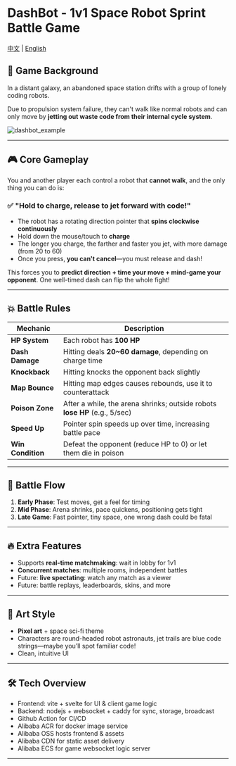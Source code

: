 # DashBot - 1v1 Space Robot Sprint Battle Game

[中文](README-CN.md) | [English](README.md)

## 🌌 Game Background

In a distant galaxy, an abandoned space station drifts with a group of lonely coding robots.

Due to propulsion system failure, they can't walk like normal robots and can only move by **jetting out waste code from their internal cycle system**.

![dashbot_example](https://github.com/user-attachments/assets/c7356d0a-3ab3-4c66-9a86-564de1ecd8b0)

---

## 🎮 Core Gameplay

You and another player each control a robot that **cannot walk**, and the only thing you can do is:

### ✅ "Hold to charge, release to jet forward with code!"

- The robot has a rotating direction pointer that **spins clockwise continuously**
- Hold down the mouse/touch to **charge**
- The longer you charge, the farther and faster you jet, with more damage (from 20 to 60)
- Once you press, **you can't cancel**—you must release and dash!

This forces you to **predict direction + time your move + mind-game your opponent**. One well-timed dash can flip the whole fight!

---

## 💥 Battle Rules

| Mechanic       | Description                                               |
|----------------|-----------------------------------------------------------|
| **HP System**   | Each robot has **100 HP**                                 |
| **Dash Damage** | Hitting deals **20~60 damage**, depending on charge time  |
| **Knockback**   | Hitting knocks the opponent back slightly                 |
| **Map Bounce**  | Hitting map edges causes rebounds, use it to counterattack |
| **Poison Zone** | After a while, the arena shrinks; outside robots **lose HP** (e.g., 5/sec) |
| **Speed Up**    | Pointer spin speeds up over time, increasing battle pace  |
| **Win Condition** | Defeat the opponent (reduce HP to 0) or let them die in poison |

---

## 🧠 Battle Flow

1. **Early Phase**: Test moves, get a feel for timing
2. **Mid Phase**: Arena shrinks, pace quickens, positioning gets tight
3. **Late Game**: Fast pointer, tiny space, one wrong dash could be fatal

---

## 🔥 Extra Features

- Supports **real-time matchmaking**: wait in lobby for 1v1
- **Concurrent matches**: multiple rooms, independent battles
- Future: **live spectating**: watch any match as a viewer
- Future: battle replays, leaderboards, skins, and more

---

## 🎨 Art Style

- **Pixel art** + space sci-fi theme
- Characters are round-headed robot astronauts, jet trails are blue code strings—maybe you’ll spot familiar code!
- Clean, intuitive UI

---

## 🛠 Tech Overview

- Frontend: vite + svelte for UI & client game logic
- Backend: nodejs + websocket + caddy for sync, storage, broadcast
- Github Action for CI/CD
- Alibaba ACR for docker image service
- Alibaba OSS hosts frontend & assets
- Alibaba CDN for static asset delivery
- Alibaba ECS for game websocket logic server

---
